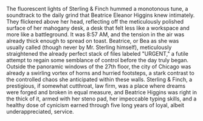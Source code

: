 The fluorescent lights of Sterling & Finch hummed a monotonous tune, a soundtrack to the daily grind that Beatrice Eleanor Higgins knew intimately. They flickered above her head, reflecting off the meticulously polished surface of her mahogany desk, a desk that felt less like a workspace and more like a battleground. It was 8:57 AM, and the tension in the air was already thick enough to spread on toast. Beatrice, or Bea as she was usually called (though never by Mr. Sterling himself), meticulously straightened the already perfect stack of files labeled "URGENT," a futile attempt to regain some semblance of control before the day truly began. Outside the panoramic windows of the 27th floor, the city of Chicago was already a swirling vortex of horns and hurried footsteps, a stark contrast to the controlled chaos she anticipated within these walls. Sterling & Finch, a prestigious, if somewhat cutthroat, law firm, was a place where dreams were forged and broken in equal measure, and Beatrice Higgins was right in the thick of it, armed with her steno pad, her impeccable typing skills, and a healthy dose of cynicism earned through five long years of loyal, albeit underappreciated, service.

